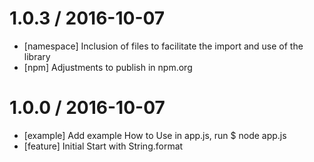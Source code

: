 1.0.3 / 2016-10-07
==================

  * [namespace] Inclusion of files to facilitate the import and use of the library
  * [npm] Adjustments to publish in npm.org

1.0.0 / 2016-10-07
==================

  * [example] Add example How to Use in app.js, run $ node app.js
  * [feature] Initial Start with String.format 
  